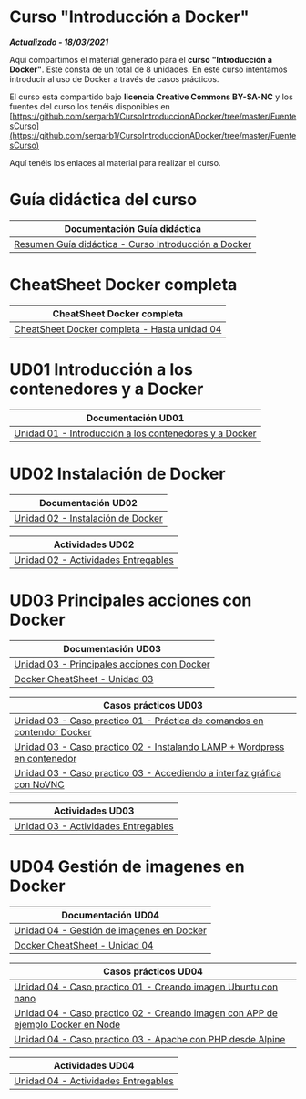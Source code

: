 # Curso "Introducción a Docker"

***Actualizado - 18/03/2021***

Aquí compartimos el material generado para el **curso "Introducción a Docker"**.  Este consta de un total de 8 unidades. En este curso intentamos introducir al uso de Docker a través de casos prácticos.


El curso esta compartido bajo **licencia Creative Commons BY-SA-NC** y los fuentes del curso los tenéis disponibles en  
[https://github.com/sergarb1/CursoIntroduccionADocker/tree/master/FuentesCurso](https://github.com/sergarb1/CursoIntroduccionADocker/tree/master/FuentesCurso)

Aquí tenéis los enlaces al material para realizar el curso.

# Guía didáctica del curso

| Documentación Guía didáctica|
| ------ |
| [Resumen Guía didáctica - Curso Introducción a Docker](https://github.com/sergarb1/CursoIntroduccionADocker/raw/main/FuentesCurso/Guia%20did%C3%A1ctica%20Introduccion%20a%20Docker.pdf) |

# CheatSheet Docker completa

| CheatSheet Docker completa|
| ------ |
| [CheatSheet Docker completa - Hasta unidad 04](https://github.com/sergarb1/CursoIntroduccionADocker/raw/main/FuentesCurso/Docker%20CheatSheet%20COMPLETA%20-%20HASTA%20UD04.pdf) |


# UD01 Introducción a los contenedores y a Docker

| Documentación UD01 |
| ------ |
| [Unidad 01 - Introducción a los contenedores y a Docker](https://github.com/sergarb1/CursoIntroduccionADocker/raw/main/FuentesCurso/UD%2001.%20Introduccion%20a%20los%20contenedores%20y%20a%20Docker/UD%2001.01%20-%20Introducci%C3%B3n%20a%20los%20contenedores%20y%20a%20Docker.pdf) |

# UD02 Instalación de Docker

| Documentación UD02 |
| ------ |
| [Unidad 02 - Instalación de Docker](https://github.com/sergarb1/CursoIntroduccionADocker/raw/main/FuentesCurso/UD%2002.%20Instalacion%20de%20Docker/UD%2002.01%20-%20Instalaci%C3%B3n%20de%20Docker.pdf) |



| Actividades UD02 |
| ------ |
| [Unidad 02 - Actividades Entregables](https://github.com/sergarb1/CursoIntroduccionADocker/raw/main/FuentesCurso/UD%2002.%20Instalacion%20de%20Docker/UD%2002.02%20-%20Actividades%20entregables.pdf) |

# UD03 Principales acciones con Docker

| Documentación UD03 |
| ------ |
| [Unidad 03 - Principales acciones con Docker](https://github.com/sergarb1/CursoIntroduccionADocker/raw/main/FuentesCurso/UD%2003.%20Principales%20acciones%20con%20Docker/UD%2003.01%20-%20Principales%20acciones%20con%20Docker.pdf) 
| [Docker CheatSheet - Unidad 03](https://github.com/sergarb1/CursoIntroduccionADocker/raw/main/FuentesCurso/UD%2003.%20Principales%20acciones%20con%20Docker/UD%2003.02%20-%20Docker%20CheatSheet%20-%20Version%20UD03.pdf) |


| Casos prácticos UD03 |
| ------ |
| [Unidad 03 - Caso practico 01 - Práctica de comandos en contendor Docker](https://github.com/sergarb1/CursoIntroduccionADocker/raw/main/FuentesCurso/UD%2003.%20Principales%20acciones%20con%20Docker/UD%2003.03%20-%20Caso%20practico%2001%20-%20Practica%20de%20comandos%20en%20contendor%20Docker.pdf)|
| [Unidad 03 - Caso practico 02 - Instalando LAMP + Wordpress en contenedor](https://github.com/sergarb1/CursoIntroduccionADocker/raw/main/FuentesCurso/UD%2003.%20Principales%20acciones%20con%20Docker/UD%2003.04%20-%20Caso%20practico%2002%20-%20Instalando%20LAMP%20%2B%20Wordpress%20en%20contenedor.pdf)|
| [Unidad 03 - Caso practico 03 - Accediendo a interfaz gráfica con NoVNC](https://github.com/sergarb1/CursoIntroduccionADocker/raw/main/FuentesCurso/UD%2003.%20Principales%20acciones%20con%20Docker/UD%2003.05%20-%20Caso%20practico%2003%20-%20Accediendo%20a%20interfaz%20grafica%20con%20NoVNC.pdf)|


| Actividades UD03 |
| ------ |
| [Unidad 03 - Actividades Entregables](https://github.com/sergarb1/CursoIntroduccionADocker/raw/main/FuentesCurso/UD%2003.%20Principales%20acciones%20con%20Docker/UD%2003.06%20-%20Actividades%20entregables.pdf) |

# UD04 Gestión de imagenes en Docker

| Documentación UD04 |
| ------ |
| [Unidad 04 - Gestión de imagenes en Docker](https://github.com/sergarb1/CursoIntroduccionADocker/raw/main/FuentesCurso/UD%2004.%20Gestion%20de%20imagenes%20en%20Docker/UD%2004.01%20-%20Gesti%C3%B3n%20de%20imagenes%20en%20Docker.pdf) 
| [Docker CheatSheet - Unidad 04](https://github.com/sergarb1/CursoIntroduccionADocker/raw/main/FuentesCurso/UD%2004.%20Gestion%20de%20imagenes%20en%20Docker/UD%2004.02%20-%20Docker%20CheatSheet%20-%20Version%20UD04.pdf) |


| Casos prácticos UD04 |
| ------ |
| [Unidad 04 - Caso practico 01 - Creando imagen Ubuntu con nano](https://github.com/sergarb1/CursoIntroduccionADocker/raw/main/FuentesCurso/UD%2004.%20Gestion%20de%20imagenes%20en%20Docker/UD%2004.03%20-%20Caso%20practico%2001%20-%20Creando%20imagen%20Ubuntu%20con%20nano.pdf)|
| [Unidad 04 - Caso practico 02 - Creando imagen con APP de ejemplo Docker en Node](https://github.com/sergarb1/CursoIntroduccionADocker/raw/main/FuentesCurso/UD%2004.%20Gestion%20de%20imagenes%20en%20Docker/UD%2004.04%20-%20Caso%20practico%2002%20-%20Creando%20imagen%20con%20APP%20ejemplo%20Docker%20en%20Node.pdf)|
| [Unidad 04 - Caso practico 03 - Apache con PHP desde Alpine](https://github.com/sergarb1/CursoIntroduccionADocker/raw/main/FuentesCurso/UD%2004.%20Gestion%20de%20imagenes%20en%20Docker/UD%2004.05%20-%20Caso%20practico%2003%20-%20Apache2%20con%20PHP%20desde%20Alpine.pdf)|


| Actividades UD04 |
| ------ |
| [Unidad 04 - Actividades Entregables](https://github.com/sergarb1/CursoIntroduccionADocker/raw/main/FuentesCurso/UD%2004.%20Gestion%20de%20imagenes%20en%20Docker/UD%2004.06%20-%20Actividades%20entregables.pdf) |





